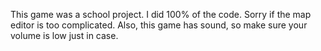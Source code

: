 This game was a school project. I did 100% of the code. Sorry if the map editor is too complicated. Also, this game has sound, so make sure your volume is low just in case.
